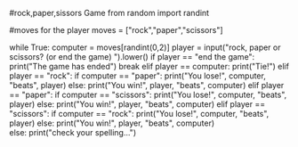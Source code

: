 #rock,paper,sissors Game
from random import randint

#moves for the player
moves = ["rock","paper","scissors"]

while True:
    computer = moves[randint(0,2)]
    player = input("rock, paper or scissors? (or end the game) ").lower()
    if player == "end the game":
        print("The game has ended")
        break
    elif player == computer:
        print("Tie!")
    elif player == "rock":
            if computer == "paper":
                print("You lose!", computer, "beats", player)
            else:
                print("You win!", player, "beats", computer)
    elif player == "paper":
            if computer == "scissors":
                print("You lose!", computer, "beats", player)
            else:
                print("You win!", player, "beats", computer) 
    elif player == "scissors":
            if computer == "rock":
                print("You lose!", computer, "beats", player)
            else:
                print("You win!", player, "beats", computer)  
    else:
        print("check your spelling...")                                  
